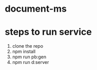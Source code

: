 # document-ms

# steps to run service

1. clone the repo
2. npm install
3. npm run pb:gen 
4. npm run d:server 
    